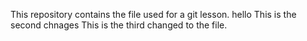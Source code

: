 This repository contains the file used for a git lesson.
hello
This is the second chnages
This is the third changed to the file.
